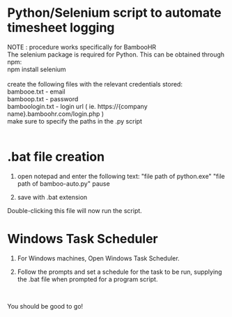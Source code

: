 # Python/Selenium script to automate timesheet logging

NOTE : procedure works specifically for BambooHR <br>
The selenium package is required for Python. This can be obtained through npm: <br>
npm install selenium <br> <br>
create the following files with the relevant credentials stored: <br>
bambooe.txt - email <br>
bamboop.txt - password <br>
bamboologin.txt - login url ( ie. https://{company name}.bamboohr.com/login.php ) <br>
make sure to specify the paths in the .py script <br>
<br>
# .bat file creation

1) open notepad and enter the following text:
"file path of python.exe" "file path of bamboo-auto.py" pause

2) save with .bat extension

Double-clicking this file will now run the script.

# Windows Task Scheduler

1) For Windows machines, Open Windows Task Scheduler.

2) Follow the prompts and set a schedule for the task to be run, supplying the .bat file when prompted for a program script.

<br> 

You should be good to go!
